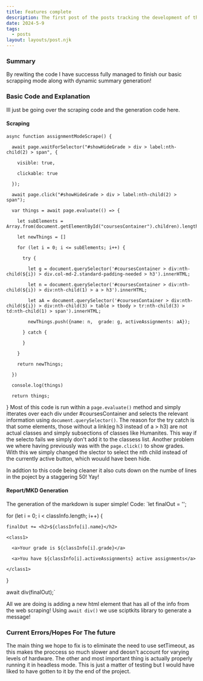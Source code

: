 ```yaml
---
title: Features complete
description: The first post of the posts tracking the development of the mySAUtility tool.
date: 2024-5-9
tags:
  - posts
layout: layouts/post.njk
---
```


### Summary

By rewiting the code I have successs fully managed to finish our basic scrapping mode along with dynamic summary generation!

### Basic Code and Explanation

Ill just be going over the scraping code and the generation code here.

#### Scraping

    async function assignmentModeScrape() {

      await page.waitForSelector("#showHideGrade > div > label:nth-child(2) > span", {

        visible: true,

        clickable: true

      });

      await page.click("#showHideGrade > div > label:nth-child(2) > span");

      var things = await page.evaluate(() => {

        let subElements = Array.from(document.getElementById("coursesContainer").children).length;

        let newThings = []

        for (let i = 0; i <= subElements; i++) {

          try {

            let g = document.querySelector('#coursesContainer > div:nth-child(${i}) > div.col-md-2.standard-padding-needed > h3').innerHTML;

            let n = document.querySelector('#coursesContainer > div:nth-child(${i}) > div:nth-child(1) > a > h3').innerHTML;

            let aA = document.querySelector('#coursesContainer > div:nth-child(${i}) > div:nth-child(3) > table > tbody > tr:nth-child(3) > td:nth-child(1) > span').innerHTML;

            newThings.push({name: n,  grade: g, activeAssignments: aA});

          } catch {

          }

        }

        return newThings;

      })

      console.log(things)

      return things;

}
Most of this code is run within a `page.evaluate()` method and simply itterates over each div under #coursesContainer and selects the relevant information using `document.querySelector()`. The reason for the try catch is that some elements, those without a link(eg h3 instead of a > h3) are not actual classes and simply subsections of classes like Humanites. This way if the selecto fails we simply don't add it to the classess list. Another problem we where having previously was with the `page.click()` to show grades. With this we simply changed the slector to select the nth child instead of the currently active button, which wouuld have been hide.

In addtion to this code being cleaner it also cuts down on the numbe of lines in the poject by a staggering 50! Yay!

#### Report/MKD Generation

The generation of the markdown is super simple!
Code:
`let finalOut = '';

for (let i = 0; i < classInfo.length; i++) {

    finalOut += <h2>${classInfo[i].name}</h2>

    <class1>

      <a>Your grade is ${classInfo[i].grade}</a>

      <a>You have ${classInfo[i].activeAssignments} active assignments</a>

    </class1>

}

await div(finalOut);`

All we are doing is adding a new html element that has all of the info from the web scraping! Using `await div()` we use sciptkits library to generate a message!

### Current Errors/Hopes For The future

The main thing we hope to fix is to eliminate the need to use setTimeout, as this makes the proccess so much slower and deosn't account for varying levels of hardware.
The other and most important thing is actually properly running it in headless mode. This is just a matter of testing but I would have liked to have gotten to it by the end of the project.
